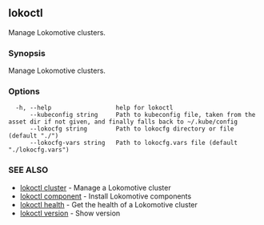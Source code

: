 ## lokoctl

Manage Lokomotive clusters.

### Synopsis

Manage Lokomotive clusters.

### Options

```
  -h, --help                  help for lokoctl
      --kubeconfig string     Path to kubeconfig file, taken from the asset dir if not given, and finally falls back to ~/.kube/config
      --lokocfg string        Path to lokocfg directory or file (default "./")
      --lokocfg-vars string   Path to lokocfg.vars file (default "./lokocfg.vars")
```

### SEE ALSO

* [lokoctl cluster](lokoctl_cluster.md)	 - Manage a Lokomotive cluster
* [lokoctl component](lokoctl_component.md)	 - Install Lokomotive components
* [lokoctl health](lokoctl_health.md)	 - Get the health of a Lokomotive cluster
* [lokoctl version](lokoctl_version.md)	 - Show version

